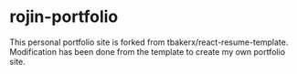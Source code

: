 # rojin-portfolio

This personal portfolio site is forked from tbakerx/react-resume-template. Modification has been done from the template to create my own portfolio site.
